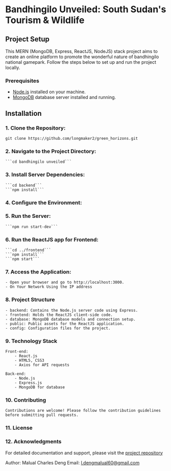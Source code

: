 # Bandhingilo Unveiled: South Sudan's Tourism & Wildlife 

## Project Setup

This MERN (MongoDB, Express, ReactJS, NodeJS) stack project aims to create an online platform to promote the wonderful nature of bandhingilo national gamepark. Follow the steps below to set up and run the project locally.

### Prerequisites

- [Node.js](https://nodejs.org/) installed on your machine.
- [MongoDB](https://www.mongodb.com/) database server installed and running.

## Installation

### 1. Clone the Repository:

`git clone https://github.com/longmaker2/green_horizons.git`

### 2. Navigate to the Project Directory:

    ```cd bandhingilo unveiled```

### 3. Install Server Dependencies:

    ```cd backend```
    ```npm install```

### 4. Configure the Environment:

### 5. Run the Server:

    ```npm run start-dev```

### 6. Run the ReactJS app for Frontend:

    ```cd ../frontend```
    ```npm install```
    ```npm start```

### 7. Access the Application:

    - Open your browser and go to http://localhost:3000.
    - On Your Network Using the IP address

### 8. Project Structure

    - backend: Contains the Node.js server code using Express.
    - frontend: Holds the ReactJS client-side code.
    - database: MongoDB database models and connection setup.
    - public: Public assets for the ReactJS application.
    - config: Configuration files for the project.

### 9. Technology Stack

    Front-end:
        - React.js
        - HTML5, CSS3
        - Axios for API requests

    Back-end:
        - Node.js
        - Express.js
        - MongoDB for database

### 10. Contributing

    Contributions are welcome! Please follow the contribution guidelines before submitting pull requests.

### 11. License

### 12. Acknowledgments

For detailed documentation and support, please visit the [project repository](https://github.com/longmaker2/green_horizons.git)

Author: Malual Charles Deng
Email: l.dengmalual60@gmail.com
